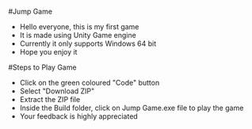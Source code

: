 #Jump Game

- Hello everyone, this is my first game
- It is made using Unity Game engine
- Currently it only supports Windows 64 bit
- Hope you enjoy it

#Steps to Play Game
- Click on the green coloured "Code" button
- Select "Download ZIP"
- Extract the ZIP file
- Inside the Build folder, click on Jump Game.exe file to play the game
- Your feedback is highly appreciated
